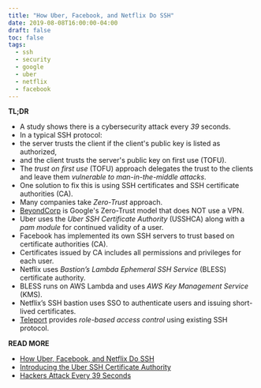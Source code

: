 ```yaml
---
title: "How Uber, Facebook, and Netflix Do SSH"
date: 2019-08-08T16:00:00-04:00
draft: false
toc: false
tags:
  - ssh
  - security
  - google
  - uber
  - netflix
  - facebook
---
```


**TL;DR**

  - A study shows there is a cybersecurity attack every _39_ seconds.
  - In a typical SSH protocol:
  - the server trusts the client if the client's public key is listed as authorized,
  - and the client trusts the server's public key on first use (TOFU).
  - The _trust on first use_ (TOFU) approach delegates the trust to the clients and leave them _vulnerable to man-in-the-middle attacks_.
  - One solution to fix this is using SSH certificates and SSH certificate authorities (CA).
  - Many companies take _Zero-Trust_ approach.
  - [BeyondCorp](https://cloud.google.com/beyondcorp) is Google's Zero-Trust model that does NOT use a VPN.
  - Uber uses the _Uber SSH Certificate Authority_ (USSHCA) along with a _pam module_ for continued validity of a user.
  - Facebook has implemented its own SSH servers to trust based on certificate authorities (CA).
  - Certificates issued by CA includes all permissions and privileges for each user.
  - Netflix uses _Bastion’s Lambda Ephemeral SSH Service_ (BLESS) certificate authority.
  - BLESS runs on AWS Lambda and uses _AWS Key Management Service_ (KMS).
  - Netflix’s SSH bastion uses SSO to authenticate users and issuing short-lived certificates.
  - [Teleport](https://gravitational.com/teleport) provides _role-based access control_ using existing SSH protocol.

**READ MORE**

  - [How Uber, Facebook, and Netflix Do SSH](https://gravitational.com/blog/how_uber_netflix_facebook_do_ssh)
  - [Introducing the Uber SSH Certificate Authority](https://medium.com/uber-security-privacy/introducing-the-uber-ssh-certificate-authority-4f840839c5cc)
  - [Hackers Attack Every 39 Seconds](https://www.securitymagazine.com/articles/87787-hackers-attack-every-39-seconds)
